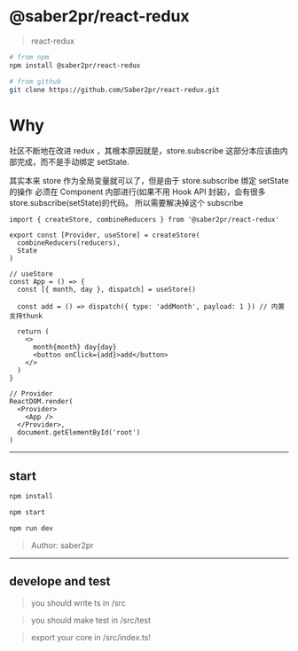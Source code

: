 # @saber2pr/react-redux

> react-redux

```bash
# from npm
npm install @saber2pr/react-redux

# from github
git clone https://github.com/Saber2pr/react-redux.git
```

# Why

社区不断地在改进 redux ，其根本原因就是，store.subscribe 这部分本应该由内部完成，而不是手动绑定 setState.

其实本来 store 作为全局变量就可以了，但是由于 store.subscribe 绑定 setState 的操作
必须在 Component 内部进行(如果不用 Hook API 封装)，会有很多 store.subscribe(setState)的代码。
所以需要解决掉这个 subscribe

```tsx
import { createStore, combineReducers } from '@saber2pr/react-redux'

export const [Provider, useStore] = createStore(
  combineReducers(reducers),
  State
)

// useStore
const App = () => {
  const [{ month, day }, dispatch] = useStore()

  const add = () => dispatch({ type: 'addMonth', payload: 1 }) // 内置支持thunk

  return (
    <>
      month{month} day{day}
      <button onClick={add}>add</button>
    </>
  )
}

// Provider
ReactDOM.render(
  <Provider>
    <App />
  </Provider>,
  document.getElementById('root')
)
```

---

## start

```bash
npm install
```

```bash
npm start

npm run dev

```

> Author: saber2pr

---

## develope and test

> you should write ts in /src

> you should make test in /src/test

> export your core in /src/index.ts!
